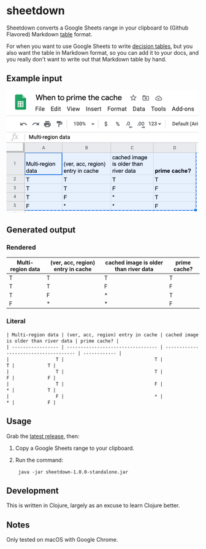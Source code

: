 # sheetdown

Sheetdown converts a Google Sheets range in your clipboard to (Github Flavored) Markdown [table] format.

For when you want to use Google Sheets to write [decision tables], but you
also want the table in Markdown format, so you can add it to your docs, and
you really don't want to write out that Markdown table by hand.

[decision tables]: https://www.hillelwayne.com/decision-tables/
[table]: https://github.github.com/gfm/#tables-extension-

## Example input

![screen shot](gsheet.png)

## Generated output

### Rendered

| Multi-region data | (ver, acc, region) entry in cache | cached image is older than river data | prime cache? |
| ----------------- | --------------------------------- | ------------------------------------- | ------------ |
|                 T |                                 T |                                     T |            T |
|                 T |                                 T |                                     F |            F |
|                 T |                                 F |                                     * |            T |
|                 F |                                 * |                                     * |            F |


### Literal

```
| Multi-region data | (ver, acc, region) entry in cache | cached image is older than river data | prime cache? |
| ----------------- | --------------------------------- | ------------------------------------- | ------------ |
|                 T |                                 T |                                     T |            T |
|                 T |                                 T |                                     F |            F |
|                 T |                                 F |                                     * |            T |
|                 F |                                 * |                                     * |            F |
```


## Usage

Grab the [latest release], then:

1. Copy a Google Sheets range to your clipboard.
2. Run the command:

        java -jar sheetdown-1.0.0-standalone.jar

[latest release]: https://github.com/lorin/sheetdown/releases


## Development

This is written in Clojure, largely as an excuse to learn Clojure better.

## Notes

Only tested on macOS with Google Chrome.

